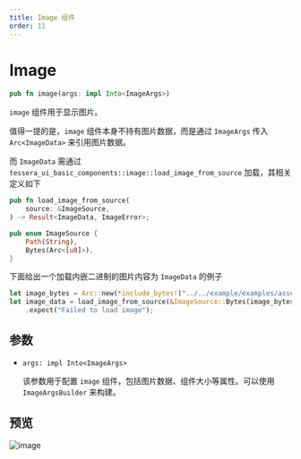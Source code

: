 ```yaml
---
title: Image 组件
order: 11
---
```


# Image

```rust
pub fn image(args: impl Into<ImageArgs>)
```

`image` 组件用于显示图片。

值得一提的是，`image` 组件本身不持有图片数据，而是通过 `ImageArgs` 传入 `Arc<ImageData>` 来引用图片数据。

而 `ImageData` 需通过 `tessera_ui_basic_components::image::load_image_from_source` 加载，其相关定义如下

```rust
pub fn load_image_from_source(
    source: &ImageSource,
) -> Result<ImageData, ImageError>;

pub enum ImageSource {
    Path(String),
    Bytes(Arc<[u8]>),
}
```

下面给出一个加载内嵌二进制的图片内容为 `ImageData` 的例子

```rust
let image_bytes = Arc::new(*include_bytes!("../../example/examples/assets/scarlet_ut.jpg"));
let image_data = load_image_from_source(&ImageSource::Bytes(image_bytes))
    .expect("Failed to load image");
```

## 参数

- `args: impl Into<ImageArgs>`

  该参数用于配置 `image` 组件，包括图片数据、组件大小等属性。可以使用 `ImageArgsBuilder` 来构建。

## 预览

![image](/image_example.png)
